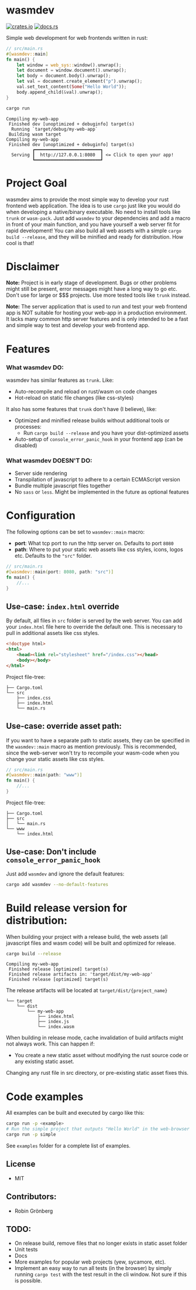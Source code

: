 # wasmdev

[![crates.io](https://img.shields.io/crates/v/wasmdev.svg)](https://crates.io/crates/wasmdev)
[![docs.rs](https://docs.rs/wasmdev/badge.svg)](https://docs.rs/wasmdev)

Simple web development for web frontends written in rust:
```rust
// src/main.rs
#[wasmdev::main]
fn main() {
    let window = web_sys::window().unwrap();
    let document = window.document().unwrap();
    let body = document.body().unwrap();
    let val = document.create_element("p").unwrap();
    val.set_text_content(Some("Hello World"));
    body.append_child(&val).unwrap();
}
```
```bash
cargo run
```
```log
Compiling my-web-app
 Finished dev [unoptimized + debuginfo] target(s)
  Running `target/debug/my-web-app`
 Building wasm target
Compiling my-web-app
 Finished dev [unoptimized + debuginfo] target(s)
          ┏━━━━━━━━━━━━━━━━━━━━━━━━━┓
  Serving ┃  http://127.0.0.1:8080  ┃ <= Click to open your app!
          ┗━━━━━━━━━━━━━━━━━━━━━━━━━┛
```

# Project Goal
wasmdev aims to provide the most simple way to develop your rust frontend web application. The idea is to use `cargo` just like you would do when developing a native/binary executable. No need to install tools like `trunk` or `wasm-pack`. Just add `wasmdev` to your dependencies and add a macro in front of your main function, and you have yourself a web server fit for rapid development! You can also build all web assets with a simple `cargo build --release`, and they will be minified and ready for distribution. How cool is that!

# Disclaimer
**Note:** Project is in early stage of development. Bugs or other problems might still be present, error messages might have a long way to go etc. Don't use for large or $$$ projects. Use more tested tools like `trunk` instead.

**Note:** The server application that is used to run and test your web frontend app is NOT suitable for hosting your web-app in a production environment. It lacks many common http server features and is only intended to be a fast and simple way to test and develop your web frontend app.

# Features
### What wasmdev **DO**:
wasmdev has similar features as `trunk`. Like:
* Auto-recompile and reload on rust/wasm on code changes
* Hot-reload on static file changes (like css-styles)

It also has some features that `trunk` don't have (I believe), like:
* Optimized and minified release builds without additional tools or processes:
    * Run `cargo build --release` and you have your dist-optimized assets
* Auto-setup of `console_error_panic_hook` in your frontend app (can be disabled)

### What wasmdev **DOESN'T DO**:
* Server side rendering
* Transpilation of javascript to adhere to a certain ECMAScript version
* Bundle multiple javascript files together
* No `sass` or `less`. Might be implemented in the future as optional features

# Configuration

The following options can be set to `wasmdev::main` macro:
* **port**: What tcp port to run the http server on. Defaults to port `8080`
* **path**: Where to put your static web assets like css styles, icons, logos etc. Defaults to the `"src"` folder.
```rust
// src/main.rs
#[wasmdev::main(port: 8080, path: "src")]
fn main() {
    //...
}
```

## Use-case: `index.html` override

By default, all files in `src` folder is served by the web server. You can add your `index.html` file here to override the default one. This is necessary to pull in additional assets like css styles.
```html
<!doctype html>
<html>
    <head><link rel="stylesheet" href="/index.css"></head>
    <body></body>
</html>
```
Project file-tree:
```
├── Cargo.toml
└── src
    ├── index.css
    ├── index.html
    └── main.rs
```
## Use-case: override asset path:
If you want to have a separate path to static assets, they can be specified in the `wasmdev::main` macro as mention previously. This is recommended, since the web-server won't try to recompile your wasm-code when you change your static assets like css styles.
```rust
// src/main.rs
#[wasmdev::main(path: "www")]
fn main() {
    //...
}
```
Project file-tree:
```
├── Cargo.toml
├── src
│   └── main.rs
└── www
    └── index.html
```

## Use-case: Don't include `console_error_panic_hook`
Just add `wasmdev` and ignore the default features:
```bash
cargo add wasmdev --no-default-features
```

# Build release version for distribution:

When building your project with a release build, the web assets (all javascript files and wasm code) will be built and optimized for release.
```bash
cargo build --release
```
```
Compiling my-web-app
 Finished release [optimized] target(s)
 Finished release artifacts in: 'target/dist/my-web-app'
 Finished release [optimized] target(s)
```
The release artifacts will be located at `target/dist/{project_name}`
```
└── target
    └── dist
        └── my-web-app
            ├── index.html
            ├── index.js
            └── index.wasm
```
When building in release mode, cache invalidation of build artifacts might not always work. This can happen if:
* You create a new static asset without modifying the rust source code or any existing static asset.

Changing any rust file in src directory, or pre-existing static asset fixes this. 

# Code examples

All examples can be built and executed by cargo like this:
```bash
cargo run -p <example>
# Run the simple project that outputs "Hello World" in the web-browser implemented with web_sys bindings:
cargo run -p simple
```
See `examples` folder for a complete list of examples.

## License
* MIT

## Contributors:
* Robin Grönberg

## TODO:

* On release build, remove files that no longer exists in static asset folder
* Unit tests
* Docs
* More examples for popular web projects (yew, sycamore, etc).
* Implement an easy way to run all tests (in the browser) by simply running `cargo test` with the test result in the cli window. Not sure if this is possible.